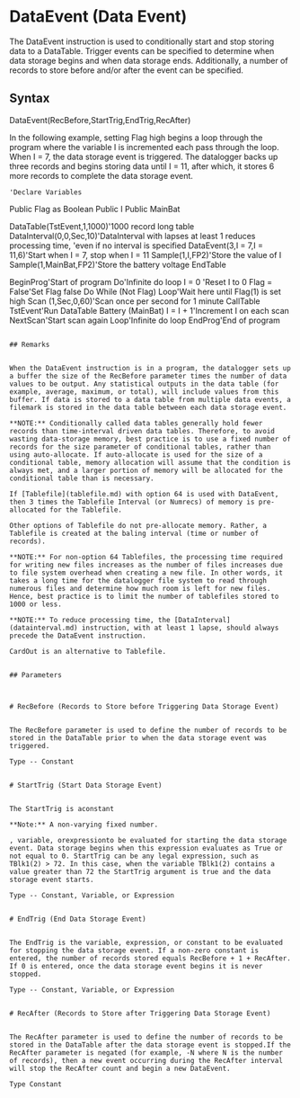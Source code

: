 # DataEvent (Data Event)

The DataEvent instruction is used to conditionally start and stop storing data to a DataTable. Trigger events can be specified to determine when data storage begins and when data storage ends. Additionally, a number of records to store before and/or after the event can be specified.

## Syntax

DataEvent(RecBefore,StartTrig,EndTrig,RecAfter)

In the following example, setting Flag high begins a loop through the program where the variable I is incremented each pass through the loop. When I = 7, the data storage event is triggered. The datalogger backs up three records and begins storing data until I = 11, after which, it stores 6 more records to complete the data storage event.

```
'Declare Variables
```

Public Flag as Boolean
Public I
Public MainBat

DataTable(TstEvent,1,1000)'1000 record long table
DataInterval(0,0,Sec,10)'DataInterval with lapses at least 1 reduces processing time, 'even if no interval is specified
DataEvent(3,I = 7,I = 11,6)'Start when I = 7, stop when I = 11
Sample(1,I,FP2)'Store the value of I
Sample(1,MainBat,FP2)'Store the battery voltage
EndTable

BeginProg'Start of program
Do'Infinite do loop
I = 0 'Reset I to 0
Flag = False'Set Flag false
Do While (Not Flag)
Loop'Wait here until Flag(1) is set high
Scan (1,Sec,0,60)'Scan once per second for 1 minute
CallTable TstEvent'Run DataTable
Battery (MainBat)
I = I + 1'Increment I on each scan
NextScan'Start scan again
Loop'Infinite do loop
EndProg'End of program

```

## Remarks


When the DataEvent instruction is in a program, the datalogger sets up a buffer the size of the RecBefore parameter times the number of data values to be output. Any statistical outputs in the data table (for example, average, maximum, or total), will include values from this buffer. If data is stored to a data table from multiple data events, a filemark is stored in the data table between each data storage event.

**NOTE:** Conditionally called data tables generally hold fewer records than time-interval driven data tables. Therefore, to avoid wasting data-storage memory, best practice is to use a fixed number of records for the size parameter of conditional tables, rather than using auto-allocate. If auto-allocate is used for the size of a conditional table, memory allocation will assume that the condition is always met, and a larger portion of memory will be allocated for the conditional table than is necessary.

If [Tablefile](tablefile.md) with option 64 is used with DataEvent, then 3 times the Tablefile Interval (or Numrecs) of memory is pre-allocated for the Tablefile.

Other options of Tablefile do not pre-allocate memory. Rather, a Tablefile is created at the baling interval (time or number of records).

**NOTE:** For non-option 64 Tablefiles, the processing time required for writing new files increases as the number of files increases due to file system overhead when creating a new file. In other words, it takes a long time for the datalogger file system to read through numerous files and determine how much room is left for new files. Hence, best practice is to limit the number of tablefiles stored to 1000 or less.

**NOTE:** To reduce processing time, the [DataInterval](datainterval.md) instruction, with at least 1 lapse, should always precede the DataEvent instruction.

CardOut is an alternative to Tablefile.


## Parameters



# RecBefore (Records to Store before Triggering Data Storage Event)


The RecBefore parameter is used to define the number of records to be stored in the DataTable prior to when the data storage event was triggered.

Type -- Constant


# StartTrig (Start Data Storage Event)


The StartTrig is aconstant

**Note:** A non-varying fixed number.

, variable, orexpressionto be evaluated for starting the data storage event. Data storage begins when this expression evaluates as True or not equal to 0. StartTrig can be any legal expression, such as TBlk1(2) > 72. In this case, when the variable TBlk1(2) contains a value greater than 72 the StartTrig argument is true and the data storage event starts.

Type -- Constant, Variable, or Expression


# EndTrig (End Data Storage Event)


The EndTrig is the variable, expression, or constant to be evaluated for stopping the data storage event. If a non-zero constant is entered, the number of records stored equals RecBefore + 1 + RecAfter. If 0 is entered, once the data storage event begins it is never stopped.

Type -- Constant, Variable, or Expression


# RecAfter (Records to Store after Triggering Data Storage Event)


The RecAfter parameter is used to define the number of records to be stored in the DataTable after the data storage event is stopped.If the RecAfter parameter is negated (for example, -N where N is the number of records), then a new event occurring during the RecAfter interval will stop the RecAfter count and begin a new DataEvent.

Type Constant
```
